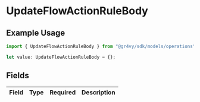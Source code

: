 # UpdateFlowActionRuleBody

## Example Usage

```typescript
import { UpdateFlowActionRuleBody } from "@gr4vy/sdk/models/operations";

let value: UpdateFlowActionRuleBody = {};
```

## Fields

| Field       | Type        | Required    | Description |
| ----------- | ----------- | ----------- | ----------- |